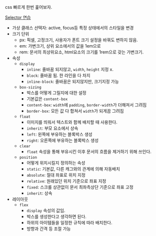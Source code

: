 css 빠르게 한번 훑어보자.

[Selector 연습](https://flukeout.github.io/)

- 가상 클래스 선택자: active, focus등 특정 상태에서의 스타일을 변경
- 크기 단위
    - px: 픽셀, 고정크기, 사용자가 폰트 크기 설정을 바꿔도 변하지 않음.
    - em: 가변크기, 상위 요소에서의 값을 1em으로
    - rem: 문서의 최상위요소, html요소의 크기를 1rem으로 갖는 가변크기.
- 속성
    - `display`
        - `inline`: 줄바꿈 되지않고, `width`, `height` 지정 x.
        - `block`: 줄바꿈 됨. 한 라인을 다 차지
        - `inline-block`: 줄바꿈은 되지않지만, 크기지정 가능 
    - `box-sizing`
        - 박스를 어떻게 그릴지에 대한 설정
        - 기본값은 `content-box`
        - `content-box`: `width`에 `padding`, `border-width`가 더해져서 그려짐
        - `border-box`: 모든 값 다 합쳐서 `width`가 되게끔 그려짐
    - `float`
        - 이미지를 띄워서 텍스트와 함께 배치할 때 사용한다.
        - `inherit`: 부모 요소에서 상속
        - `left`: 왼쪽에 부유하는 블록박스 생성
        - `right`: 오른쪽에 부유하는 블록박스 생성
    - `clear`
        - `float` 속성을 통해 부유시킨 이후 문서의 흐름을 제거하기 위해 쓰인다.
    - `position`
        - 어떻게 위치시킬지 정의하는 속성
        - `static`: 기본값, 다른 캐그와의 관계에 의해 자동배치
        - `absolute`: 절대 좌표로 위치 지정
        - `relative`: 원래있던 위치 기준으로 좌표 지정
        - `fixed`: 스크롤 상관없이 문서 최좌측상단 기준으로 좌표 고정
        - `inherit`: 상속
- 레이아웃
    - `flex`
        - `display` 속성의 값임.
        - 박스를 생성한다고 생각하면 된다.
        - 하위의 아이템들을 일정한 규칙에 따라 배치한다.
        - 방향과 간격 등 조절 가능

